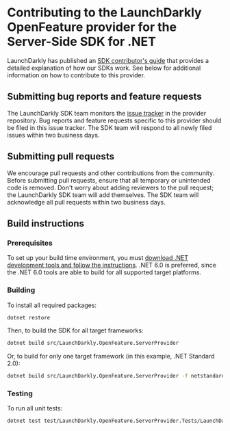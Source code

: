 # Contributing to the LaunchDarkly OpenFeature provider for the Server-Side SDK for .NET

LaunchDarkly has published an [SDK contributor's guide](https://docs.launchdarkly.com/sdk/concepts/contributors-guide) that provides a detailed explanation of how our SDKs work. See below for additional information on how to contribute to this provider.

## Submitting bug reports and feature requests

The LaunchDarkly SDK team monitors the [issue tracker](https://github.com/launchdarkly/openfeature-dotnet-server/issues) in the provider repository. Bug reports and feature requests specific to this provider should be filed in this issue tracker. The SDK team will respond to all newly filed issues within two business days.

## Submitting pull requests

We encourage pull requests and other contributions from the community. Before submitting pull requests, ensure that all temporary or unintended code is removed. Don't worry about adding reviewers to the pull request; the LaunchDarkly SDK team will add themselves. The SDK team will acknowledge all pull requests within two business days.

## Build instructions

### Prerequisites

To set up your build time environment, you must [download .NET development tools and follow the instructions](https://dotnet.microsoft.com/download). .NET 6.0 is preferred, since the .NET 6.0 tools are able to build for all supported target platforms.

### Building

To install all required packages:

```bash
dotnet restore
```

Then, to build the SDK for all target frameworks:

```bash
dotnet build src/LaunchDarkly.OpenFeature.ServerProvider
```

Or, to build for only one target framework (in this example, .NET Standard 2.0):

```bash
dotnet build src/LaunchDarkly.OpenFeature.ServerProvider -f netstandard2.0
```

### Testing

To run all unit tests:

```bash
dotnet test test/LaunchDarkly.OpenFeature.ServerProvider.Tests/LaunchDarkly.OpenFeature.ServerProvider.Tests.csproj
```
